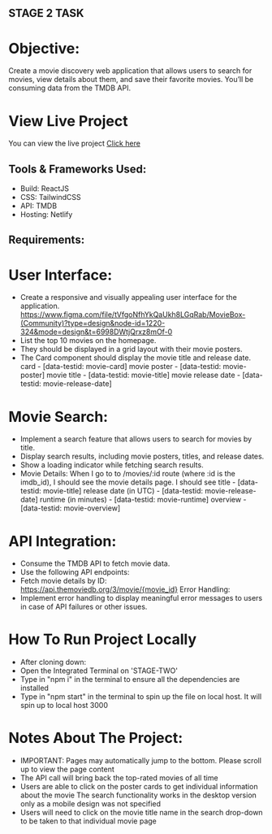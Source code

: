 ## STAGE 2 TASK
# Objective:
Create a movie discovery web application that allows users to search for movies, view details about them, and save their favorite movies. You’ll be consuming data from the TMDB API.

# View Live Project
You can view the live project [Click here](https://relaxed-biscotti-de4c82.netlify.app/)

## Tools & Frameworks Used:
- Build: ReactJS
- CSS: TailwindCSS
- API: TMDB
- Hosting: Netlify

## Requirements:
# User Interface:
- Create a responsive and visually appealing user interface for the application. https://www.figma.com/file/tVfgoNfhYkQaUkh8LGqRab/MovieBox-(Community)?type=design&node-id=1220-324&mode=design&t=6998DWtjQrxz8mOf-0
- List the top 10 movies on the homepage.
- They should be displayed in a grid layout with their movie posters.
- The Card component should display the movie title and release date. card - [data-testid: movie-card] movie poster - [data-testid: movie-poster] movie title - [data-testid: movie-title] movie release date - [data-testid: movie-release-date]
# Movie Search:
- Implement a search feature that allows users to search for movies by title.
- Display search results, including movie posters, titles, and release dates.
- Show a loading indicator while fetching search results.
- Movie Details: When I go to to /movies/:id route (where :id is the imdb_id), I should see the movie details page. I should see title - [data-testid: movie-title] release date (in UTC) - [data-testid: movie-release-date] runtime (in minutes) - [data-testid: movie-runtime] overview - [data-testid: movie-overview]
# API Integration:
- Consume the TMDB API to fetch movie data.
- Use the following API endpoints:
- Fetch movie details by ID: https://api.themoviedb.org/3/movie/{movie_id}
Error Handling:
- Implement error handling to display meaningful error messages to users in case of API failures or other issues.


# How To Run Project Locally
- After cloning down:
- Open the Integrated Terminal on 'STAGE-TWO'
- Type in "npm i" in the terminal to ensure all the dependencies are installed
- Type in "npm start" in the terminal to spin up the file on local host. It will spin up to local host 3000
# Notes About The Project:
- IMPORTANT: Pages may automatically jump to the bottom. Please scroll up to view the page content
- The API call will bring back the top-rated movies of all time
- Users are able to click on the poster cards to get individual information about the movie
The search functionality works in the desktop version only as a mobile design was not specified
- Users will need to click on the movie title name in the search drop-down to be taken to that individual movie page
